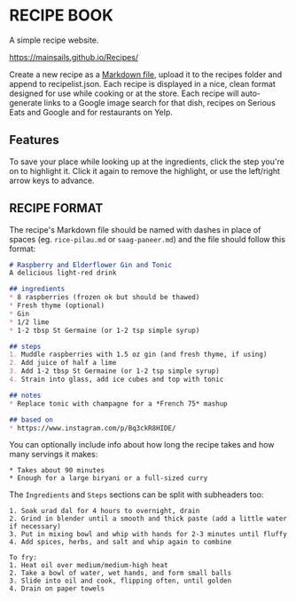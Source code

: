 # RECIPE BOOK

A simple recipe website.

https://mainsails.github.io/Recipes/

Create a new recipe as a [Markdown file](https://daringfireball.net/projects/markdown), upload it to the recipes folder and append to recipelist.json.
Each recipe is displayed in a nice, clean format designed for use while cooking or at the store.
Each recipe will auto-generate links to a Google image search for that dish, recipes on Serious Eats and Google and for restaurants on Yelp.

## Features
To save your place while looking up at the ingredients, click the step you're on to highlight it. Click it again to remove the highlight, or use the left/right arrow keys to advance.

## RECIPE FORMAT
The recipe's Markdown file should be named with dashes in place of spaces (eg. `rice-pilau.md` or `saag-paneer.md`) and the file should follow this format:

```markdown
# Raspberry and Elderflower Gin and Tonic
A delicious light-red drink

## ingredients
* 8 raspberries (frozen ok but should be thawed)
* Fresh thyme (optional)
* Gin
* 1/2 lime
* 1-2 tbsp St Germaine (or 1-2 tsp simple syrup)

## steps
1. Muddle raspberries with 1.5 oz gin (and fresh thyme, if using)
2. Add juice of half a lime
3. Add 1-2 tbsp St Germaine (or 1-2 tsp simple syrup)
4. Strain into glass, add ice cubes and top with tonic

## notes
* Replace tonic with champagne for a *French 75* mashup

## based on
* https://www.instagram.com/p/Bq3ckR8HIDE/
```

You can optionally include info about how long the recipe takes and how many servings it makes:

```## info
* Takes about 90 minutes
* Enough for a large biryani or a full-sized curry
```

The `Ingredients` and `Steps` sections can be split with subheaders too:

```## steps
1. Soak urad dal for 4 hours to overnight, drain
2. Grind in blender until a smooth and thick paste (add a little water if necessary)
3. Put in mixing bowl and whip with hands for 2-3 minutes until fluffy
4. Add spices, herbs, and salt and whip again to combine

To fry:
1. Heat oil over medium/medium-high heat
2. Take a bowl of water, wet hands, and form small balls
3. Slide into oil and cook, flipping often, until golden
4. Drain on paper towels
```
